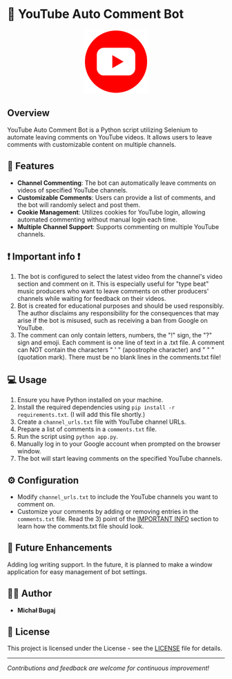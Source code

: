 # 🔴 YouTube Auto Comment Bot

<p align="center">
  <img src="ytlogo.png" alt="Logo" width="150">
</p>

## Overview

YouTube Auto Comment Bot is a Python script utilizing Selenium to automate leaving comments on YouTube videos. It allows users to leave comments with customizable content on multiple channels.

## 🌟 Features

- **Channel Commenting**: The bot can automatically leave comments on videos of specified YouTube channels.
- **Customizable Comments**: Users can provide a list of comments, and the bot will randomly select and post them.
- **Cookie Management**: Utilizes cookies for YouTube login, allowing automated commenting without manual login each time.
- **Multiple Channel Support**: Supports commenting on multiple YouTube channels.

## ❗ Important info ❗

1) The bot is configured to select the latest video from the channel's video section and comment on it. This is especially useful for "type beat" music producers who want to leave comments on other producers' channels while waiting for feedback on their videos.
2) Bot is created for educational purposes and should be used responsibly. The author disclaims any responsibility for the consequences that may arise if the bot is misused, such as receiving a ban from Google on YouTube.
3) The comment can only contain letters, numbers, the "!" sign, the "?" sign and emoji. Each comment is one line of text in a .txt file. A comment can NOT contain the characters " ' " (apostrophe character) and " " " (quotation mark). There must be no blank lines in the comments.txt file!

## 💻 Usage

1. Ensure you have Python installed on your machine.
2. Install the required dependencies using `pip install -r requirements.txt`. (I will add this file shortly.)
3. Create a `channel_urls.txt` file with YouTube channel URLs.
4. Prepare a list of comments in a `comments.txt` file.
5. Run the script using `python app.py`.
6. Manually log in to your Google account when prompted on the browser window.
7. The bot will start leaving comments on the specified YouTube channels.

## ⚙️ Configuration

- Modify `channel_urls.txt` to include the YouTube channels you want to comment on.
- Customize your comments by adding or removing entries in the `comments.txt` file. Read the 3) point of the [IMPORTANT INFO](https://github.com/m-bugaj/YouTube-AutoComment-Bot#-important-info-)  section to learn how the comments.txt file should look.

## 🚀 Future Enhancements

Adding log writing support.
In the future, it is planned to make a window application for easy management of bot settings.

## 👨‍💻 Author

- **Michał Bugaj**

## 📜 License

This project is licensed under the License - see the [LICENSE](LICENSE) file for details.

---

*Contributions and feedback are welcome for continuous improvement!*
